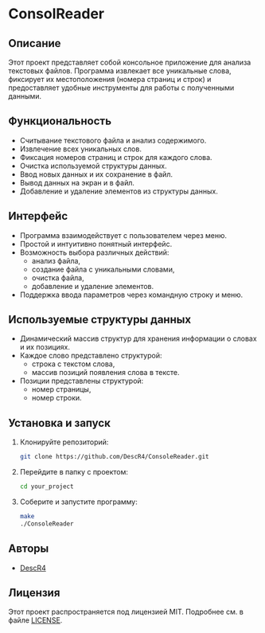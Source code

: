 # ConsolReader

## Описание
Этот проект представляет собой консольное приложение для анализа текстовых файлов. Программа извлекает все уникальные слова, фиксирует их местоположения (номера страниц и строк) и предоставляет удобные инструменты для работы с полученными данными.

## Функциональность
- Считывание текстового файла и анализ содержимого.
- Извлечение всех уникальных слов.
- Фиксация номеров страниц и строк для каждого слова.
- Очистка используемой структуры данных.
- Ввод новых данных и их сохранение в файл.
- Вывод данных на экран и в файл.
- Добавление и удаление элементов из структуры данных.

## Интерфейс
- Программа взаимодействует с пользователем через меню.
- Простой и интуитивно понятный интерфейс.
- Возможность выбора различных действий:
  - анализ файла,
  - создание файла с уникальными словами,
  - очистка файла,
  - добавление и удаление элементов.
- Поддержка ввода параметров через командную строку и меню.

## Используемые структуры данных
- Динамический массив структур для хранения информации о словах и их позициях.
- Каждое слово представлено структурой:
  - строка с текстом слова,
  - массив позиций появления слова в тексте.
- Позиции представлены структурой:
  - номер страницы,
  - номер строки.

## Установка и запуск
1. Клонируйте репозиторий:
   ```bash
   git clone https://github.com/DescR4/ConsoleReader.git
   ```
2. Перейдите в папку с проектом:
   ```bash
   cd your_project
   ```
3. Соберите и запустите программу:
   ```bash
   make
   ./ConsoleReader
   ```

## Авторы
- [DescR4](https://github.com/DescR4)

## Лицензия
Этот проект распространяется под лицензией MIT. Подробнее см. в файле [LICENSE](LICENSE).


